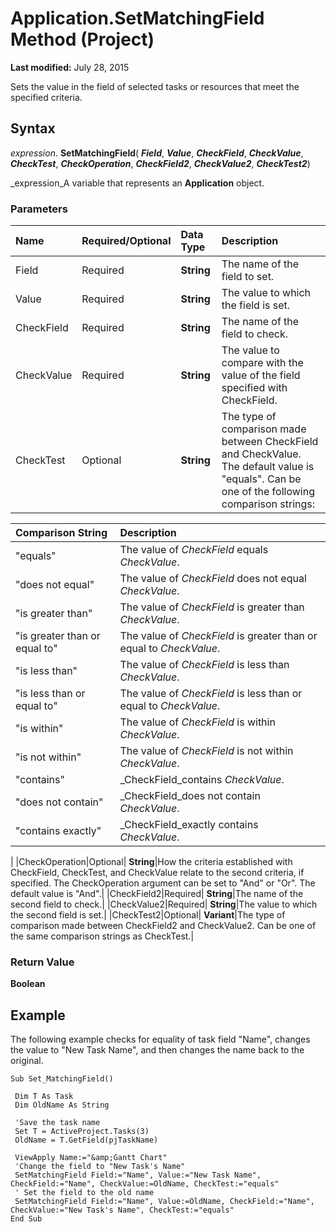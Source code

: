 
# Application.SetMatchingField Method (Project)

 **Last modified:** July 28, 2015

Sets the value in the field of selected tasks or resources that meet the specified criteria.

## Syntax

 _expression_. **SetMatchingField**( **_Field_**,  **_Value_**,  **_CheckField_**,  **_CheckValue_**,  **_CheckTest_**,  **_CheckOperation_**,  **_CheckField2_**,  **_CheckValue2_**,  **_CheckTest2_**)

 _expression_A variable that represents an  **Application** object.


### Parameters



|**Name**|**Required/Optional**|**Data Type**|**Description**|
|:-----|:-----|:-----|:-----|
|Field|Required| **String**|The name of the field to set.|
|Value|Required| **String**|The value to which the field is set.|
|CheckField|Required| **String**|The name of the field to check.|
|CheckValue|Required| **String**|The value to compare with the value of the field specified with CheckField.|
|CheckTest|Optional| **String**|The type of comparison made between CheckField and CheckValue. The default value is "equals". Can be one of the following comparison strings:

|**Comparison String**|**Description**|
|:-----|:-----|
|"equals"|The value of  _CheckField_ equals _CheckValue_.|
|"does not equal"|The value of  _CheckField_ does not equal _CheckValue_.|
|"is greater than"|The value of  _CheckField_ is greater than _CheckValue_.|
|"is greater than or equal to"|The value of  _CheckField_ is greater than or equal to _CheckValue_.|
|"is less than"|The value of  _CheckField_ is less than _CheckValue_.|
|"is less than or equal to"|The value of  _CheckField_ is less than or equal to _CheckValue_.|
|"is within"|The value of  _CheckField_ is within _CheckValue_.|
|"is not within"|The value of  _CheckField_ is not within _CheckValue_.|
|"contains"| _CheckField_contains  _CheckValue_.|
|"does not contain"| _CheckField_does not contain  _CheckValue_.|
|"contains exactly"| _CheckField_exactly contains  _CheckValue_.|
|
|CheckOperation|Optional| **String**|How the criteria established with CheckField, CheckTest, and CheckValue relate to the second criteria, if specified. The CheckOperation argument can be set to "And" or "Or". The default value is "And".|
|CheckField2|Required| **String**|The name of the second field to check.|
|CheckValue2|Required| **String**|The value to which the second field is set.|
|CheckTest2|Optional| **Variant**|The type of comparison made between CheckField2 and CheckValue2. Can be one of the same comparison strings as CheckTest.|

### Return Value

 **Boolean**


## Example

The following example checks for equality of task field "Name", changes the value to "New Task Name", and then changes the name back to the original.


```
Sub Set_MatchingField() 
 
 Dim T As Task 
 Dim OldName As String 
 
 'Save the task name 
 Set T = ActiveProject.Tasks(3) 
 OldName = T.GetField(pjTaskName) 
 
 ViewApply Name:="&amp;Gantt Chart" 
 'Change the field to "New Task's Name" 
 SetMatchingField Field:="Name", Value:="New Task Name", CheckField:="Name", CheckValue:=OldName, CheckTest:="equals" 
 ' Set the field to the old name 
 SetMatchingField Field:="Name", Value:=OldName, CheckField:="Name", CheckValue:="New Task's Name", CheckTest:="equals" 
End Sub
```

